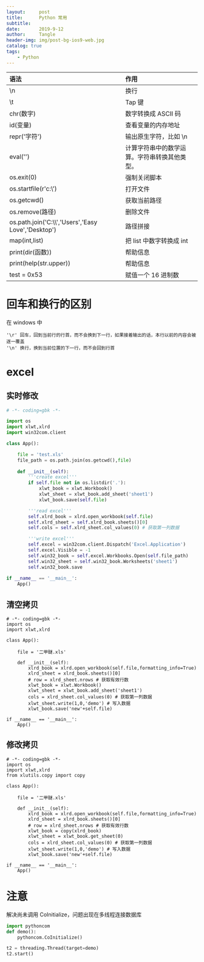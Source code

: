 ```yaml
---
layout:     post
title:      Python 常用
subtitle:   
date:       2019-9-12
author:     Tangle
header-img: img/post-bg-ios9-web.jpg
catalog: true
tags:
    - Python
---
```


| 语法                                                 | 作用                                         |
| :--------------------------------------------------- | :------------------------------------------- |
| \n                                                   | 换行                                         |
| \t                                                   | Tap 键                                       |
| chr(数字)                                            | 数字转换成 ASCII 码                          |
| id(变量)                                             | 查看变量的内存地址                           |
| repr('字符')                                         | 输出原生字符，比如 \n                        |
| eval('')                                             | 计算字符串中的数学运算。字符串转换其他类型。 |
| os.exit(0)                                           | 强制关闭脚本                                 |
| os.startfile(r'‪‪c:\\')                                | 打开文件                                     |
| os.getcwd()                                          | 获取当前路径                                 |
| os.remove(路径)                                      | 删除文件                                     |
| os.path.join('C:\\\\','Users','Easy Love','Desktop') | 路径拼接                                     |
| map(int,list)                                        | 把 list 中数字转换成 int                     |
| print(dir(函数))                                       | 帮助信息                     |
| print(help(str.upper))                                       | 帮助信息                     |
| test = 0x53                                  | 赋值一个 16 进制数                     |

# 回车和换行的区别

在 windows 中

```
'\r' 回车，回到当前行的行首，而不会换到下一行，如果接着输出的话，本行以前的内容会被逐一覆盖
'\n' 换行，换到当前位置的下一行，而不会回到行首
```

# excel

## 实时修改

```python
# -*- coding=gbk -*-

import os
import xlwt,xlrd
import win32com.client

class App():

    file = 'test.xls'
    file_path = os.path.join(os.getcwd(),file)
    
    def __init__(self):
        '''create excel'''
        if self.file not in os.listdir('.'):
            xlwt_book = xlwt.Workbook()
            xlwt_sheet = xlwt_book.add_sheet('sheet1')
            xlwt_book.save(self.file)

        '''read excel'''
        self.xlrd_book = xlrd.open_workbook(self.file)
        self.xlrd_sheet = self.xlrd_book.sheets()[0]
        self.cols = self.xlrd_sheet.col_values(0) # 获取第一列数据

        '''write excel'''
        self.excel = win32com.client.Dispatch('Excel.Application')
        self.excel.Visible = -1
        self.win32_book = self.excel.Workbooks.Open(self.file_path)
        self.win32_sheet = self.win32_book.Worksheets('sheet1')
        self.win32_book.save
    
if __name__ == '__main__':
    App()
```
## 清空拷贝

```
# -*- coding=gbk -*-
import os
import xlwt,xlrd

class App():

    file = '二甲醚.xls'

    def __init__(self):
        xlrd_book = xlrd.open_workbook(self.file,formatting_info=True)
        xlrd_sheet = xlrd_book.sheets()[0]
        # row = xlrd_sheet.nrows # 获取有效行数
        xlwt_book = xlwt.Workbook()
        xlwt_sheet = xlwt_book.add_sheet('sheet1')
        cols = xlrd_sheet.col_values(0) # 获取第一列数据
        xlwt_sheet.write(1,0,'demo') # 写入数据
        xlwt_book.save('new'+self.file)
    
if __name__ == '__main__':
    App()
```

## 修改拷贝

```
# -*- coding=gbk -*-
import os
import xlwt,xlrd
from xlutils.copy import copy

class App():

    file = '二甲醚.xls'

    def __init__(self):
        xlrd_book = xlrd.open_workbook(self.file,formatting_info=True)
        xlrd_sheet = xlrd_book.sheets()[0]
        # row = xlrd_sheet.nrows # 获取有效行数
        xlwt_book = copy(xlrd_book)
        xlwt_sheet = xlwt_book.get_sheet(0)
        cols = xlrd_sheet.col_values(0) # 获取第一列数据
        xlwt_sheet.write(1,0,'demo') # 写入数据
        xlwt_book.save('new'+self.file)
    
if __name__ == '__main__':
    App()
```

# 注意

解决尚未调用 CoInitialize，问题出现在多线程连接数据库

```python
import pythoncom
def demo():
	pythoncom.CoInitialize()

t2 = threading.Thread(target=demo)
t2.start()
```
